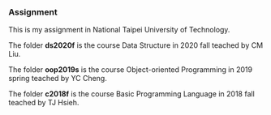 ### Assignment

This is my assignment in National Taipei University of Technology.

The folder **ds2020f** is the course Data Structure in 2020 fall teached by CM Liu.

The folder **oop2019s** is the course Object-oriented Programming in 2019 spring teached by YC Cheng.

The folder **c2018f** is the course Basic Programming Language in 2018 fall teached by TJ Hsieh.

